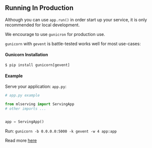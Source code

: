 ## Running In Production
Although you can use <code>app.run()</code> in order start up your service, it is only recommended for local development.

We encourage to use <code>gunicron</code> for production use.

<code>gunicorn</code> with <code>gevent</code> is battle-tested works well for most use-cases:

#### Gunicorn Installation
`$ pip install gunicorn[gevent]`

#### Example
Serve your application: `app.py`:
```python
# app.py example

from mlserving import ServingApp
# other imports ...


app = ServingApp()
```

Run: `gunicorn -b 0.0.0.0:5000 -k gevent -w 4 app:app`

Read more [here](https://docs.gunicorn.org/en/stable/index.html)
